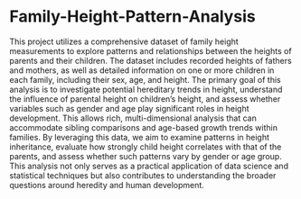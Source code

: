 # Family-Height-Pattern-Analysis
This project utilizes a comprehensive dataset of family height measurements to explore patterns 
and relationships between the heights of parents and their children. The dataset includes recorded 
heights of fathers and mothers, as well as detailed information on one or more children in each 
family, including their sex, age, and height. 
The primary goal of this analysis is to investigate potential hereditary trends in height, 
understand the influence of parental height on children’s height, and assess whether variables 
such as gender and age play significant roles in height development. This allows rich, 
multi-dimensional analysis that can accommodate sibling comparisons and age-based growth 
trends within families. By leveraging this data, we aim to examine patterns in height inheritance, 
evaluate how strongly child height correlates with that of the parents, and assess whether such 
patterns vary by gender or age group. 
This analysis not only serves as a practical application of data science and statistical techniques 
but also contributes to understanding the broader questions around heredity and human 
development.
